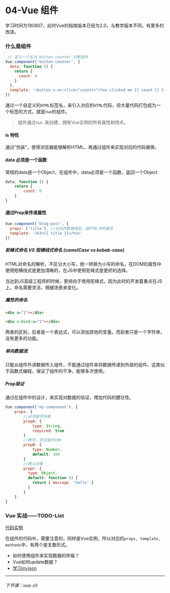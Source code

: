 # 04-Vue 组件

学习时间为180807，此时Vue的指南版本已经为2.0，与教学版本不同，有更多的改进。

### 什么是组件

```js
 // 定义一个名为 button-counter 的新组件
Vue.component('button-counter', {
  data: function () {
    return {
      count: 0
    }
  },
  template: '<button v-on:click="count++">You clicked me {{ count }} times.</button>'
})
```

通过一个自定义的`HTML`标签名，来引入对应的`HTML`代码，将大量代码打包成为一个标签的方式，就是`Vue`的组件。

> 组件通过`Vue.`来创建，拥有Vue实例的所有属性和特点。

#### is 特性

通过“伪装”，使得浏览器能够解析HTML，再通过组件来实现对应的代码替换。

#### data 必须是一个函数

常规的data是一个Object，在组件中，data必须是一个函数，返回一个Object.

```js
data: function () {
    return {
        count: 0
    }
}
```

#### 通过Prop来传递属性

```js
Vue.component('blog-post', {
  props: ['title'],	//对应的数据绑定，是HTML中的属性
  template: '<h3>{{ title }}</h3>'
})
```

##### 驼峰式命名 VS 短横线式命名 (camelCase vs kebab-case)

HTML对命名的解析，不区分大小写，统一转换为小写的命名，在DOM的属性中使用短横线式是更加清晰的，在JS中使用驼峰式是更好的选择。

当达到JS高级工程师的时候，更倾向于使用驼峰式，因为此时的开发着重点在JS上。命名需要灵活，根据场景来变化。

##### 属性的命名

```html
<div a="1"></div>

<div v-bind:a="1"></div>
```

两者的区别，后者是一个表达式，可以添加其他的变量。而前者只是一个字符串，没有更多的功能。

##### 单向数据流

只能从组件外讲数据传入组件，不能通过组件来将数据传递到外层的组件。这类似于函数式编程，保证了组件的干净，能够多次使用。

##### Prop验证

通过在组件中的设计，来实现对数据的验证，增加代码的健壮性。

```js
Vue.component('my-component'), {
    props: {
        //必须是字符串
        propA: {
            type: String,
            required: true
        }
        //数字，空白值为100
        propB: {
        	type: Number,
        	default: 100
    	}
    	//默认对象
        propC: {
          type: Object,
          default: function () {
            return { message: 'hello' }
          }
        }
    }
}
```

### Vue 实战——TODO-List

[代码实例](https://github.com/xugy0926/learn-vue-sample/tree/master/task)

在组件的代码中，需要注意的，同样是Vue实例，所以对应的`props, template, methods`中，有两个是复数形式。

- 如何使用组件来实现数据的传输？
- Vue如何update数据？
- [学习myjson](http://xugaoyang.com/post/5a6c1f298957a723cf8845e2)

------

###### 下节课：vue-cli